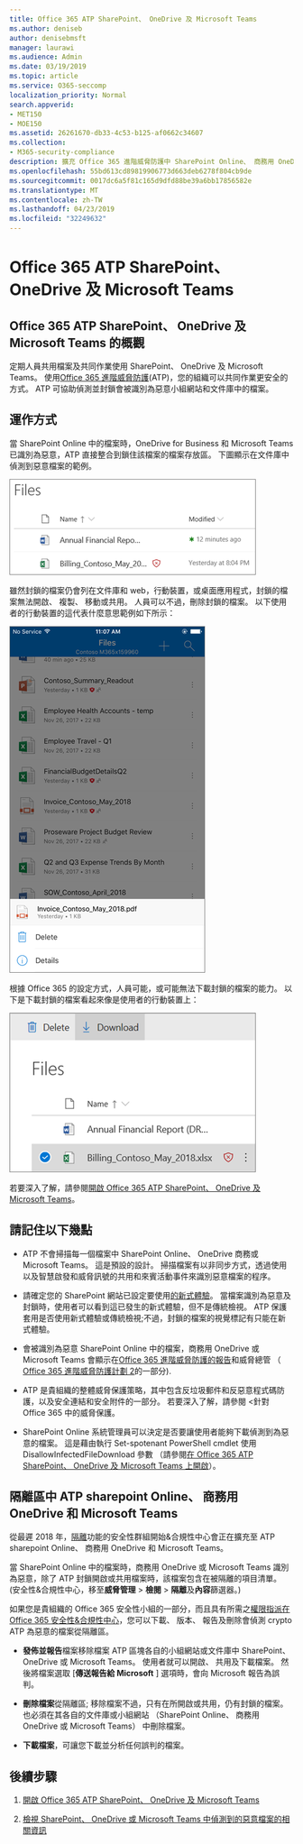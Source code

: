 ```yaml
---
title: Office 365 ATP SharePoint、 OneDrive 及 Microsoft Teams
ms.author: deniseb
author: denisebmsft
manager: laurawi
ms.audience: Admin
ms.date: 03/19/2019
ms.topic: article
ms.service: O365-seccomp
localization_priority: Normal
search.appverid:
- MET150
- MOE150
ms.assetid: 26261670-db33-4c53-b125-af0662c34607
ms.collection:
- M365-security-compliance
description: 擴充 Office 365 進階威脅防護中 SharePoint Online、 商務用 OneDrive 和 Microsoft Teams 能夠為您的組織更安全的共同作業的檔案。
ms.openlocfilehash: 55bd613cd89819906773d663deb6278f804cb9de
ms.sourcegitcommit: 0017dc6a5f81c165d9dfd88be39a6bb17856582e
ms.translationtype: MT
ms.contentlocale: zh-TW
ms.lasthandoff: 04/23/2019
ms.locfileid: "32249632"
---
```

# <a name="office-365-atp-for-sharepoint-onedrive-and-microsoft-teams"></a>Office 365 ATP SharePoint、 OneDrive 及 Microsoft Teams

## <a name="overview-of-office-365-atp-for-sharepoint-onedrive-and-microsoft-teams"></a>Office 365 ATP SharePoint、 OneDrive 及 Microsoft Teams 的概觀

定期人員共用檔案及共同作業使用 SharePoint、 OneDrive 及 Microsoft Teams。 使用[Office 365 進階威脅防護](office-365-atp.md)(ATP)，您的組織可以共同作業更安全的方式。 ATP 可協助偵測並封鎖會被識別為惡意小組網站和文件庫中的檔案。  
  
## <a name="how-it-works"></a>運作方式

當 SharePoint Online 中的檔案時，OneDrive for Business 和 Microsoft Teams 已識別為惡意，ATP 直接整合到鎖住該檔案的檔案存放區。 下圖顯示在文件庫中偵測到惡意檔案的範例。
  
[![檔案在商務用 OneDrive 中偵測到一個當做惡意攻擊](media/2bba71cc-7ad1-4799-8b9d-d56f923db3a7.png)](https://support.office.com/article/01e902ad-a903-4e0f-b093-1e1ac0c37ad2)
  
雖然封鎖的檔案仍會列在文件庫和 web，行動裝置，或桌面應用程式，封鎖的檔案無法開啟、 複製、 移動或共用。 人員可以不過，刪除封鎖的檔案。 以下使用者的行動裝置的這代表什麼意思範例如下所示：
  
[![從商務用 OneDrive 中刪除封鎖的檔案，從 OneDrive 行動應用程式](media/cb1c1705-fd0a-45b8-9a26-c22503011d54.png)](https://support.office.com/article/01e902ad-a903-4e0f-b093-1e1ac0c37ad2)
  
根據 Office 365 的設定方式，人員可能，或可能無法下載封鎖的檔案的能力。 以下是下載封鎖的檔案看起來像是使用者的行動裝置上：
  
[![下載 onedrive for Business 封鎖的檔案](media/be288a82-bdd8-4371-93d8-1783db3b61bc.png)](https://support.office.com/article/01e902ad-a903-4e0f-b093-1e1ac0c37ad2)
  
若要深入了解，請參閱[開啟 Office 365 ATP SharePoint、 OneDrive 及 Microsoft Teams](turn-on-atp-for-spo-odb-and-teams.md)。
  
## <a name="keep-these-points-in-mind"></a>請記住以下幾點

- ATP 不會掃描每一個檔案中 SharePoint Online、 OneDrive 商務或 Microsoft Teams。 這是預設的設計。 掃描檔案有以非同步方式，透過使用以及智慧啟發和威脅訊號的共用和來賓活動事件來識別惡意檔案的程序。

- 請確定您的 SharePoint 網站已設定要使用[的新式體驗](https://docs.microsoft.com/sharepoint/guide-to-sharepoint-modern-experience)。 當檔案識別為惡意及封鎖時，使用者可以看到這已發生的新式體驗，但不是傳統檢視。 ATP 保護套用是否使用新式體驗或傳統檢視;不過，封鎖的檔案的視覺標記有只能在新式體驗。
    
- 會被識別為惡意 SharePoint Online 中的檔案，商務用 OneDrive 或 Microsoft Teams 會顯示在[Office 365 進階威脅防護的報告](view-reports-for-atp.md)和威脅總管 （ [Office 365 進階威脅防護計劃 2](office-365-ti.md)的一部分).
    
- ATP 是貴組織的整體威脅保護策略，其中包含反垃圾郵件和反惡意程式碼防護，以及安全連結和安全附件的一部分。 若要深入了解，請參閱 <<c0>針對 Office 365 中的威脅保護。
    
- SharePoint Online 系統管理員可以決定是否要讓使用者能夠下載偵測到為惡意的檔案。 這是藉由執行 Set-spotenant PowerShell cmdlet 使用 DisallowInfectedFileDownload 參數 （請參閱[在 Office 365 ATP SharePoint、 OneDrive 及 Microsoft Teams 上開啟](turn-on-atp-for-spo-odb-and-teams.md)）。
    
## <a name="quarantine-in-atp-for-sharepoint-online-onedrive-for-business-and-microsoft-teams"></a>隔離區中 ATP sharepoint Online、 商務用 OneDrive 和 Microsoft Teams

 從最遲 2018 年，[隔離](quarantine-email-messages.md)功能的安全性群組開始&amp;合規性中心會正在擴充至 ATP sharepoint Online、 商務用 OneDrive 和 Microsoft Teams。
  
當 SharePoint Online 中的檔案時，商務用 OneDrive 或 Microsoft Teams 識別為惡意，除了 ATP 封鎖開啟或共用檔案時，該檔案包含在被隔離的項目清單。 (安全性&amp;合規性中心，移至**威脅管理** \> **檢閱** \> **隔離**及**內容**篩選器。) 
  
如果您是貴組織的 Office 365 安全性小組的一部分，而且具有所需之[權限指派在 Office 365 安全性&amp;合規性中心](permissions-in-the-security-and-compliance-center.md)，您可以下載、 版本、 報告及刪除會偵測 crypto ATP 為惡意的檔案從隔離區。
  
- **發佈並報告**檔案移除檔案 ATP 區塊各自的小組網站或文件庫中 SharePoint、 OneDrive 或 Microsoft Teams。 使用者就可以開啟、 共用及下載檔案。 然後將檔案選取 [**傳送報告給 Microsoft** ] 選項時，會向 Microsoft 報告為誤判。 
    
- **刪除檔案**從隔離區; 移除檔案不過，只有在所開啟或共用，仍有封鎖的檔案。 也必須在其各自的文件庫或小組網站 （SharePoint Online、 商務用 OneDrive 或 Microsoft Teams） 中刪除檔案。 
    
- **下載檔案**，可讓您下載並分析任何誤判的檔案。 
    
## <a name="next-steps"></a>後續步驟

1. [開啟 Office 365 ATP SharePoint、 OneDrive 及 Microsoft Teams](turn-on-atp-for-spo-odb-and-teams.md)
    
2. [檢視 SharePoint、 OneDrive 或 Microsoft Teams 中偵測到的惡意檔案的相關資訊](malicious-files-detected-in-spo-odb-or-teams.md)
    
